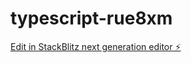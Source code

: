 # typescript-rue8xm

[Edit in StackBlitz next generation editor ⚡️](https://stackblitz.com/~/github.com/SreekumarSekharan/typescript-rue8xm)